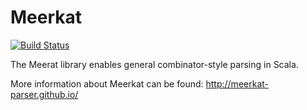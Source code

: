 # Meerkat
[![Build Status](https://travis-ci.org/darthorimar/Meerkat.svg?branch=master)](https://travis-ci.org/darthorimar/Meerkat)

The Meerat library enables general combinator-style parsing in Scala. 

More information about Meerkat can be found: http://meerkat-parser.github.io/
